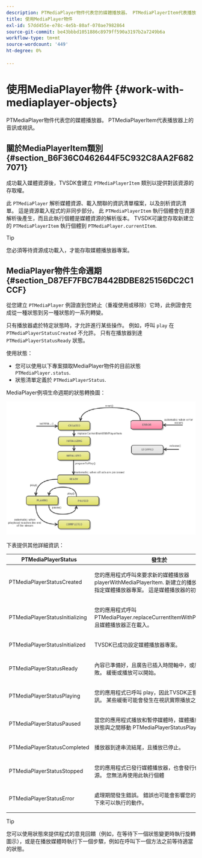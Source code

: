 ```yaml
---
description: PTMediaPlayer物件代表您的媒體播放器。 PTMediaPlayerItem代表播放器上的音訊或視訊。
title: 使用MediaPlayer物件
exl-id: 57dd455e-e78c-4e5b-80af-070ae7982864
source-git-commit: be43bbbd1051886c8979ff590a3197b2a7249b6a
workflow-type: tm+mt
source-wordcount: '449'
ht-degree: 0%

---
```


# 使用MediaPlayer物件 {#work-with-mediaplayer-objects}

PTMediaPlayer物件代表您的媒體播放器。 PTMediaPlayerItem代表播放器上的音訊或視訊。

## 關於MediaPlayerItem類別 {#section_B6F36C0462644F5C932C8AA2F6827071}

成功載入媒體資源後，TVSDK會建立 `PTMediaPlayerItem` 類別以提供對該資源的存取權。

此 `PTMediaPlayer` 解析媒體資源、載入關聯的資訊清單檔案，以及剖析資訊清單。 這是資源載入程式的非同步部分。 此 `PTMediaPlayerItem` 執行個體會在資源解析後產生，而且此執行個體是媒體資源的解析版本。 TVSDK可讓您存取新建立的 `PTMediaPlayerItem` 執行個體到 `PTMediaPlayer.currentItem`.

>[!TIP]
>
>您必須等待資源成功載入，才能存取媒體播放器專案。

## MediaPlayer物件生命週期 {#section_D87EF7FBC7B442BDBE825156DC2C1CCF}

從您建立 `PTMediaPlayer` 例證直到您終止（重複使用或移除）它時，此例證會完成從一種狀態到另一種狀態的一系列轉變。

只有播放器處於特定狀態時，才允許進行某些操作。 例如，呼叫 `play` 在 `PTMediaPlayerStatusCreated` 不允許。 只有在播放器到達 `PTMediaPlayerStatusReady` 狀態。

使用狀態：

* 您可以使用以下專案擷取MediaPlayer物件的目前狀態 `PTMediaPlayer.status`.
* 狀態清單定義於 `PTMediaPlayerStatus`.

MediaPlayer例項生命週期的狀態轉換圖：
<!--<a id="fig_1C55DE3F186F4B36AFFDCDE90379534C"></a>-->

![](assets/player-state-transitions-diagram-ios2_web.png)

下表提供其他詳細資訊：

<table id="table_426F0093E4214EA88CD72A7796B58DFD"> 
 <thead> 
  <tr> 
   <th colname="col1" class="entry"><b>PTMediaPlayerStatus</b></th> 
   <th colname="col2" class="entry"><b>發生於</b> </th> 
  </tr> 
 </thead>
 <tbody> 
  <tr> 
   <td colname="col1"> <p><span class="codeph"> PTMediaPlayerStatusCreated</span> </p> </td> 
   <td colname="col2"> <p>您的應用程式呼叫來要求新的媒體播放器 <span class="codeph"> playerWithMediaPlayerItem</span>. 新建立的播放器正等待您指定媒體播放器專案。 這是媒體播放器的初始狀態。 </p> </td> 
  </tr> 
  <tr> 
   <td colname="col1"> <p> <span class="codeph"> PTMediaPlayerStatusInitializing</span> </p> </td> 
   <td colname="col2"> <p>您的應用程式呼叫 <span class="codeph"> PTMediaPlayer.replaceCurrentItemWithPlayerItem</span>，且媒體播放器正在載入。 </p> </td> 
  </tr> 
  <tr> 
   <td colname="col1"> <p><span class="codeph"> PTMediaPlayerStatusInitialized</span> </p> </td> 
   <td colname="col2"> <p>TVSDK已成功設定媒體播放器專案。 </p> </td> 
  </tr> 
  <tr> 
   <td colname="col1"> <p> <span class="codeph"> PTMediaPlayerStatusReady</span> </p> </td> 
   <td colname="col2"> <p>內容已準備好，且廣告已插入時間軸中，或廣告程式失敗。 緩衝或播放可以開始。 </p> </td> 
  </tr> 
  <tr> 
   <td colname="col1"> <p><span class="codeph"> PTMediaPlayerStatusPlaying</span> </p> </td> 
   <td colname="col2"> <p>您的應用程式已呼叫 <span class="codeph"> play</span>，因此TVSDK正嘗試播放視訊。 某些緩衝可能會發生在視訊實際播放之前。 </p> </td> 
  </tr> 
  <tr> 
   <td colname="col1"> <p><span class="codeph"> PTMediaPlayerStatusPaused</span> </p> </td> 
   <td colname="col2"> <p>當您的應用程式播放和暫停媒體時，媒體播放器會在此狀態與之間移動 <span class="codeph"> PTMediaPlayerStatusPlaying</span>. </p> </td> 
  </tr> 
  <tr> 
   <td colname="col1"> <p><span class="codeph"> PTMediaPlayerStatusCompleted</span> </p> </td> 
   <td colname="col2"> <p>播放器到達串流結尾，且播放已停止。 </p> </td> 
  </tr> 
  <tr> 
   <td colname="col1"> <p><span class="codeph"> PTMediaPlayerStatusStopped</span> </p> </td> 
   <td colname="col2"> <p>您的應用程式已發行媒體播放器，也會發行任何相關資源。 您無法再使用此執行個體 </p> </td> 
  </tr> 
  <tr> 
   <td colname="col1"> <p><span class="codeph"> PTMediaPlayerStatusError</span> </p> </td> 
   <td colname="col2"> <p>處理期間發生錯誤。 錯誤也可能會影響您的應用程式接下來可以執行的動作。 </p> </td> 
  </tr> 
 </tbody> 
</table>

>[!TIP]
>
>您可以使用狀態來提供程式的意見回饋（例如，在等待下一個狀態變更時執行旋轉圖示），或是在播放媒體時執行下一個步驟，例如在呼叫下一個方法之前等待適當的狀態。
